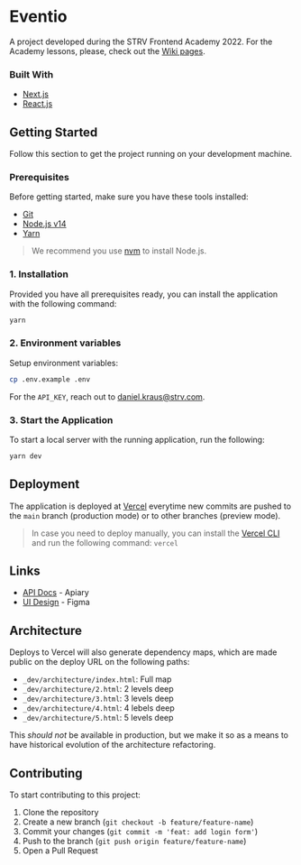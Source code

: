 # Eventio

A project developed during the STRV Frontend Academy 2022. For the Academy lessons, please, check out the [Wiki pages](https://github.com/strvcom/frontend-academy-2022/wiki).

### Built With

- [Next.js](https://nextjs.org/)
- [React.js](https://reactjs.org/)

## Getting Started

Follow this section to get the project running on your development machine.

### Prerequisites

Before getting started, make sure you have these tools installed:

- [Git](https://git-scm.com/)
- [Node.js v14](https://nodejs.org/en/)
- [Yarn](https://yarnpkg.com/)

> We recommend you use [nvm](https://github.com/nvm-sh/nvm) to install Node.js.

### 1. Installation

Provided you have all prerequisites ready, you can install the application with the following command:

```sh
yarn
```

### 2. Environment variables

Setup environment variables:

```sh
cp .env.example .env
```

For the `API_KEY`, reach out to [daniel.kraus@strv.com](mailto:daniel.kraus@strv.com?subject=FE%20Academy%3A%20I%20need%20the%20API%20Key).

### 3. Start the Application

To start a local server with the running application, run the following:

```sh
yarn dev
```

## Deployment

The application is deployed at [Vercel](https://vercel.com/) everytime new commits are pushed to the `main` branch (production mode) or to other branches (preview mode).

> In case you need to deploy manually, you can install the [Vercel CLI](https://vercel.com/cli) and run the following command: `vercel`

## Links

- [API Docs](https://strvtestprojectv2.docs.apiary.io/) - Apiary
- [UI Design](https://www.figma.com/file/1sXplbYZYnKSb6eXaJ44pT/Eventio---Frontend-Test-Project) - Figma

## Architecture

Deploys to Vercel will also generate dependency maps, which are made public on the deploy URL on the following paths:

- `_dev/architecture/index.html`: Full map
- `_dev/architecture/2.html`: 2 levels deep
- `_dev/architecture/3.html`: 3 levels deep
- `_dev/architecture/4.html`: 4 lebels deep
- `_dev/architecture/5.html`: 5 levels deep

This *should not* be available in production, but we make it so as a means to have historical evolution of the architecture refactoring.

## Contributing

To start contributing to this project:

1. Clone the repository
2. Create a new branch (`git checkout -b feature/feature-name`)
3. Commit your changes (`git commit -m 'feat: add login form'`)
4. Push to the branch (`git push origin feature/feature-name`)
5. Open a Pull Request
